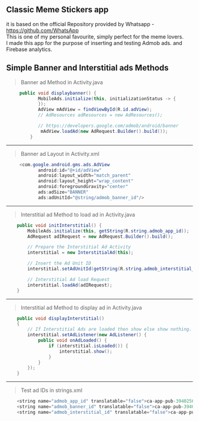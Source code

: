 ## Classic Meme Stickers app

it is based on the official Repository provided by Whatsapp - https://github.com/WhatsApp  
This is one of my personal favourite, simply perfect for the meme lovers.  
I made this app for the purpose of inserting and testing Admob ads. and Firebase analytics.


## Simple Banner and Interstitial ads Methods 

> Banner ad Method in Activity.java
```java
     public void displaybanner() {
            MobileAds.initialize(this, initializationStatus -> {
            });
            AdView mAdView = findViewById(R.id.adView);
            // AdResources adResources = new AdResources();

            // https://developers.google.com/admob/android/banner
             mAdView.loadAd(new AdRequest.Builder().build());
         }
```
--------------------------------------------------------------------------
            
> Banner ad Layout in Activity.xml
```java
     <com.google.android.gms.ads.AdView
            android:id="@+id/adView"
            android:layout_width="match_parent"
            android:layout_height="wrap_content"
            android:foregroundGravity="center"
            ads:adSize="BANNER"
            ads:adUnitId="@string/admob_banner_id"/>
```
--------------------------------------------------------------------------            

> Interstitial ad Method to load ad in Activity.java            
```java
    public void initInterstitial() {
        MobileAds.initialize(this, getString(R.string.admob_app_id));
        AdRequest adIRequest = new AdRequest.Builder().build();

        // Prepare the Interstitial Ad Activity
        interstitial = new InterstitialAd(this);

        // Insert the Ad Unit ID
        interstitial.setAdUnitId(getString(R.string.admob_interstitial_id));

        // Interstitial Ad load Request
        interstitial.loadAd(adIRequest);
    }
```
--------------------------------------------------------------------------   
    
> Interstitial ad Method to display ad in Activity.java 
```java
    public void displayInterstitial()
    {
        // If Interstitial Ads are loaded then show else show nothing.
        interstitial.setAdListener(new AdListener() {
            public void onAdLoaded() {
                if (interstitial.isLoaded()) {
                    interstitial.show();
                }
            }
        });
    }
```
--------------------------------------------------------------------------   
    
> Test ad IDs in strings.xml
```java
    <string name="admob_app_id" translatable="false">ca-app-pub-3940256099942544~3347511713</string>
    <string name="admob_banner_id" translatable="false">ca-app-pub-3940256099942544/6300978111</string>
    <string name="admob_interstitial_id" translatable="false">ca-app-pub-3940256099942544/1033173712</string>
```


   

 
